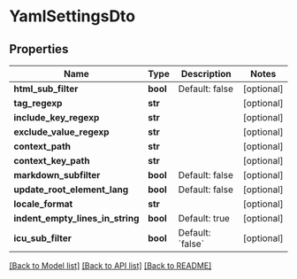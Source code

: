 # YamlSettingsDto

## Properties
Name | Type | Description | Notes
------------ | ------------- | ------------- | -------------
**html_sub_filter** | **bool** | Default: false | [optional] 
**tag_regexp** | **str** |  | [optional] 
**include_key_regexp** | **str** |  | [optional] 
**exclude_value_regexp** | **str** |  | [optional] 
**context_path** | **str** |  | [optional] 
**context_key_path** | **str** |  | [optional] 
**markdown_subfilter** | **bool** | Default: false | [optional] 
**update_root_element_lang** | **bool** | Default: false | [optional] 
**locale_format** | **str** |  | [optional] 
**indent_empty_lines_in_string** | **bool** | Default: true | [optional] 
**icu_sub_filter** | **bool** | Default: &#x60;false&#x60; | [optional] 

[[Back to Model list]](../README.md#documentation-for-models) [[Back to API list]](../README.md#documentation-for-api-endpoints) [[Back to README]](../README.md)

